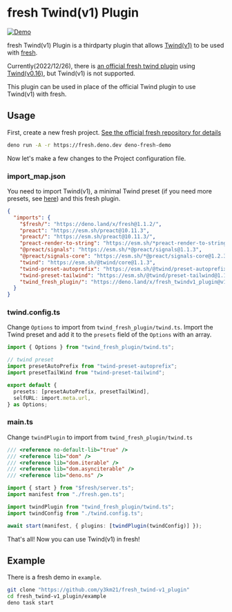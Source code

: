 # fresh Twind(v1) Plugin

[![Demo](https://img.shields.io/badge/Demo-Online-success.svg?style=for-the-badge&logo=deno)](https://y3km21-fresh-demo-twindv1.deno.dev/)

fresh Twind(v1) Plugin is a thirdparty plugin that allows [Twind(v1)](https://github.com/tw-in-js/twind) to be used with [fresh](https://github.com/denoland/fresh).

Currently(2022/12/26), there is [an official fresh twind plugin](https://github.com/denoland/fresh/tree/main/plugins) using [Twind(v0.16)](https://github.com/tw-in-js/twind/tree/v0.16), but Twind(v1) is not supported.

This plugin can be used in place of the official Twind plugin to use Twind(v1) with fresh.

## Usage

First, create a new fresh project.
[See the official fresh repository for details](https://github.com/denoland/fresh)

```sh
deno run -A -r https://fresh.deno.dev deno-fresh-demo
```

Now let's make a few changes to the Project configuration file.

### import_map.json

You need to import Twind(v1), a minimal Twind preset (if you need more presets, see [here](https://twind.style/presets)) and this fresh plugin.

```json
{
  "imports": {
    "$fresh/": "https://deno.land/x/fresh@1.1.2/",
    "preact": "https://esm.sh/preact@10.11.3",
    "preact/": "https://esm.sh/preact@10.11.3/",
    "preact-render-to-string": "https://esm.sh/*preact-render-to-string@5.2.6",
    "@preact/signals": "https://esm.sh/*@preact/signals@1.1.3",
    "@preact/signals-core": "https://esm.sh/*@preact/signals-core@1.2.3",
    "twind": "https://esm.sh/@twind/core@1.1.3",
    "twind-preset-autoprefix": "https://esm.sh/@twind/preset-autoprefix@1.0.7",
    "twind-preset-tailwind": "https://esm.sh/@twind/preset-tailwind@1.1.4",
    "twind_fresh_plugin/": "https://deno.land/x/fresh_twindv1_plugin@v1.2/"
  }
}
```

### twind.config.ts

Change `Options` to import from `twind_fresh_plugin/twind.ts`.
Import the Twind preset and add it to the `presets` field of the `Options` with an array.

```ts
import { Options } from "twind_fresh_plugin/twind.ts";

// twind preset
import presetAutoPrefix from "twind-preset-autoprefix";
import presetTailWind from "twind-preset-tailwind";

export default {
  presets: [presetAutoPrefix, presetTailWind],
  selfURL: import.meta.url,
} as Options;
```

### main.ts

Change `twindPlugin` to import from `twind_fresh_plugin/twind.ts`

```ts
/// <reference no-default-lib="true" />
/// <reference lib="dom" />
/// <reference lib="dom.iterable" />
/// <reference lib="dom.asynciterable" />
/// <reference lib="deno.ns" />

import { start } from "$fresh/server.ts";
import manifest from "./fresh.gen.ts";

import twindPlugin from "twind_fresh_plugin/twind.ts";
import twindConfig from "./twind.config.ts";

await start(manifest, { plugins: [twindPlugin(twindConfig)] });
```

That's all!
Now you can use Twind(v1) in fresh!

## Example

There is a fresh demo in `example`.

```sh
git clone "https://github.com/y3km21/fresh_twind-v1_plugin"
cd fresh_twind-v1_plugin/example
deno task start
```
